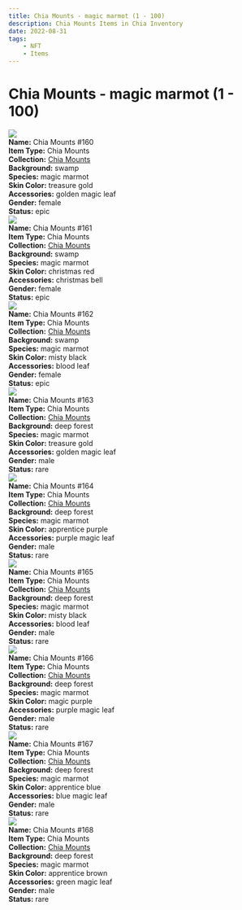 ```yaml
---
title: Chia Mounts - magic marmot (1 - 100)
description: Chia Mounts Items in Chia Inventory
date: 2022-08-31
tags:
    - NFT
    - Items
---
```


# Chia Mounts - magic marmot (1 - 100)
<div class="item_thumbnail">
<img loading="lazy" src="https://55y5hg42fdd2womehpugmvq4ov64c3phh6hairkak7vbhudrllbq.arweave.net/73HTm5oox6s5hDvoZlYcdX3Bbec_jgRFQFfqE9BxWsM"><br/>
<div><strong>Name:</strong> Chia Mounts #160</div>
<div><strong>Item Type:</strong> Chia Mounts</div>
<div><strong>Collection:</strong> <a href="https://www.spacescan.io/xch/nft/collection/col1ykj00rq56xs235zumwcwa3w7j927cqfgqatvp795q4wav5fs5hrqu668my">Chia Mounts</a></div>
<div><strong>Background:</strong> swamp</div>
<div><strong>Species:</strong> magic marmot</div>
<div><strong>Skin Color:</strong> treasure gold</div>
<div><strong>Accessories:</strong> golden magic leaf</div>
<div><strong>Gender:</strong> female</div>
<div><strong>Status:</strong> epic</div>
</div>
<div class="item_thumbnail">
<img loading="lazy" src="https://27ydkuqnmcn2xdu2pjnesayy6xr5fpx4pdwqxmdavxyemc6qaq4q.arweave.net/1_A1Ug1gm6uOmnpaSQMY9ePSvvx47QuwYK3wRgvQBDk"><br/>
<div><strong>Name:</strong> Chia Mounts #161</div>
<div><strong>Item Type:</strong> Chia Mounts</div>
<div><strong>Collection:</strong> <a href="https://www.spacescan.io/xch/nft/collection/col1ykj00rq56xs235zumwcwa3w7j927cqfgqatvp795q4wav5fs5hrqu668my">Chia Mounts</a></div>
<div><strong>Background:</strong> swamp</div>
<div><strong>Species:</strong> magic marmot</div>
<div><strong>Skin Color:</strong> christmas red</div>
<div><strong>Accessories:</strong> christmas bell</div>
<div><strong>Gender:</strong> female</div>
<div><strong>Status:</strong> epic</div>
</div>
<div class="item_thumbnail">
<img loading="lazy" src="https://id2qhxcfokpepr52ea5b6bknnafxicamhge5ddvfyv5yv2j2moya.arweave.net/QPUD3EVynkfHuiA6HwVNaAt0CAw5idGOpcV7iuk6Y7A"><br/>
<div><strong>Name:</strong> Chia Mounts #162</div>
<div><strong>Item Type:</strong> Chia Mounts</div>
<div><strong>Collection:</strong> <a href="https://www.spacescan.io/xch/nft/collection/col1ykj00rq56xs235zumwcwa3w7j927cqfgqatvp795q4wav5fs5hrqu668my">Chia Mounts</a></div>
<div><strong>Background:</strong> swamp</div>
<div><strong>Species:</strong> magic marmot</div>
<div><strong>Skin Color:</strong> misty black</div>
<div><strong>Accessories:</strong> blood leaf</div>
<div><strong>Gender:</strong> female</div>
<div><strong>Status:</strong> epic</div>
</div>
<div class="item_thumbnail">
<img loading="lazy" src="https://wqchjy45ru7gpfubmqlyhcjnchw5qkls6htf46qh5xgg77wtdwcq.arweave.net/tAR0452NPmeWgWQXg4ktEe3YKXLx5l56B-3Mb_7THYU"><br/>
<div><strong>Name:</strong> Chia Mounts #163</div>
<div><strong>Item Type:</strong> Chia Mounts</div>
<div><strong>Collection:</strong> <a href="https://www.spacescan.io/xch/nft/collection/col1ykj00rq56xs235zumwcwa3w7j927cqfgqatvp795q4wav5fs5hrqu668my">Chia Mounts</a></div>
<div><strong>Background:</strong> deep forest</div>
<div><strong>Species:</strong> magic marmot</div>
<div><strong>Skin Color:</strong> treasure gold</div>
<div><strong>Accessories:</strong> golden magic leaf</div>
<div><strong>Gender:</strong> male</div>
<div><strong>Status:</strong> rare</div>
</div>
<div class="item_thumbnail">
<img loading="lazy" src="https://6nrzedyothvshpawnkqftlfyhalpxjqzezgsg5gdcuh7jvc43fgq.arweave.net/82OSDw6Z6yO8FmqgWay4OBb7phkmTSN0wxUP9NRc2U0"><br/>
<div><strong>Name:</strong> Chia Mounts #164</div>
<div><strong>Item Type:</strong> Chia Mounts</div>
<div><strong>Collection:</strong> <a href="https://www.spacescan.io/xch/nft/collection/col1ykj00rq56xs235zumwcwa3w7j927cqfgqatvp795q4wav5fs5hrqu668my">Chia Mounts</a></div>
<div><strong>Background:</strong> deep forest</div>
<div><strong>Species:</strong> magic marmot</div>
<div><strong>Skin Color:</strong> apprentice purple</div>
<div><strong>Accessories:</strong> purple magic leaf</div>
<div><strong>Gender:</strong> male</div>
<div><strong>Status:</strong> rare</div>
</div>
<div class="item_thumbnail">
<img loading="lazy" src="https://xdov2giudm7fz2pxepywpcqtuymzmpgbutv5e5y5fzt3qr5jktzq.arweave.net/uN1dGRQbPlzp9yPxZ4oTphmWPMGk69J3HS5nuEepVPM"><br/>
<div><strong>Name:</strong> Chia Mounts #165</div>
<div><strong>Item Type:</strong> Chia Mounts</div>
<div><strong>Collection:</strong> <a href="https://www.spacescan.io/xch/nft/collection/col1ykj00rq56xs235zumwcwa3w7j927cqfgqatvp795q4wav5fs5hrqu668my">Chia Mounts</a></div>
<div><strong>Background:</strong> deep forest</div>
<div><strong>Species:</strong> magic marmot</div>
<div><strong>Skin Color:</strong> misty black</div>
<div><strong>Accessories:</strong> blood leaf</div>
<div><strong>Gender:</strong> male</div>
<div><strong>Status:</strong> rare</div>
</div>
<div class="item_thumbnail">
<img loading="lazy" src="https://czdwjemeh6shans6wtsikxtnka2npnnk2ez5a2xwng6jygjihc6q.arweave.net/FkdkkYQ_pHA2XrTkhV5tUDTXtarRM9Bq9mm8nBkoOL0"><br/>
<div><strong>Name:</strong> Chia Mounts #166</div>
<div><strong>Item Type:</strong> Chia Mounts</div>
<div><strong>Collection:</strong> <a href="https://www.spacescan.io/xch/nft/collection/col1ykj00rq56xs235zumwcwa3w7j927cqfgqatvp795q4wav5fs5hrqu668my">Chia Mounts</a></div>
<div><strong>Background:</strong> deep forest</div>
<div><strong>Species:</strong> magic marmot</div>
<div><strong>Skin Color:</strong> magic purple</div>
<div><strong>Accessories:</strong> purple magic leaf</div>
<div><strong>Gender:</strong> male</div>
<div><strong>Status:</strong> rare</div>
</div>
<div class="item_thumbnail">
<img loading="lazy" src="https://wnziwi53cy3xwemuutlnhspph7dpqbndqfzjcaaocvsuiuccyz2q.arweave.net/s3KLI7sWN3sRlKTW08nvP8b4BaOBcpEADhVlRFBCxnU"><br/>
<div><strong>Name:</strong> Chia Mounts #167</div>
<div><strong>Item Type:</strong> Chia Mounts</div>
<div><strong>Collection:</strong> <a href="https://www.spacescan.io/xch/nft/collection/col1ykj00rq56xs235zumwcwa3w7j927cqfgqatvp795q4wav5fs5hrqu668my">Chia Mounts</a></div>
<div><strong>Background:</strong> deep forest</div>
<div><strong>Species:</strong> magic marmot</div>
<div><strong>Skin Color:</strong> apprentice blue</div>
<div><strong>Accessories:</strong> blue magic leaf</div>
<div><strong>Gender:</strong> male</div>
<div><strong>Status:</strong> rare</div>
</div>
<div class="item_thumbnail">
<img loading="lazy" src="https://5asyx63vfomnyhtcabj4vj7olchsqu4h643o76dboueriodqszaa.arweave.net/6CWL-3UrmNweYgBTyqfuWI8oU4f3Nu_4YXUJFDhwlkA"><br/>
<div><strong>Name:</strong> Chia Mounts #168</div>
<div><strong>Item Type:</strong> Chia Mounts</div>
<div><strong>Collection:</strong> <a href="https://www.spacescan.io/xch/nft/collection/col1ykj00rq56xs235zumwcwa3w7j927cqfgqatvp795q4wav5fs5hrqu668my">Chia Mounts</a></div>
<div><strong>Background:</strong> deep forest</div>
<div><strong>Species:</strong> magic marmot</div>
<div><strong>Skin Color:</strong> apprentice brown</div>
<div><strong>Accessories:</strong> green magic leaf</div>
<div><strong>Gender:</strong> male</div>
<div><strong>Status:</strong> rare</div>
</div>

